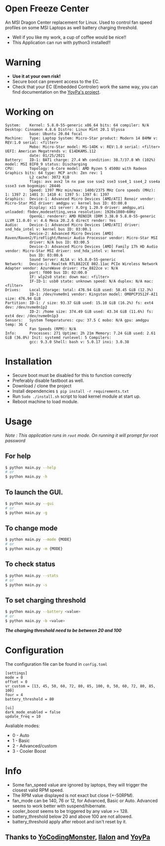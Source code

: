 # Open Freeze Center

An MSI Dragon Center replacement for Linux. Used to control fan speed profiles
on some MSI Laptops as well battery charging threshold.

- Well if you like my work, a cup of coffee would be nice!!
- This Application can run with python3 installed!!

# Warning
* **Use it at your own risk!**
* Secure boot can prevent access to the EC.
* Check that your EC (Embedded Controler) work the same way, you can find documentation on the
  [YoyPa's project](https://github.com/YoyPa/isw/wiki/MSI-G-laptop-EC---Rosetta).

# Working on
```
System:    Kernel: 5.8.0-55-generic x86_64 bits: 64 compiler: N/A Desktop: Cinnamon 4.8.6 Distro: Linux Mint 20.1 Ulyssa
           base: Ubuntu 20.04 focal
Machine:   Type: Laptop System: Micro-Star product: Modern 14 B4MW v: REV:1.0 serial: <filter>
           Mobo: Micro-Star model: MS-14DK v: REV:1.0 serial: <filter> UEFI: American Megatrends v: E14DKAMS.112
           date: 01/25/2021
Battery:   ID-1: BAT1 charge: 27.4 Wh condition: 38.7/37.8 Wh (102%) model: MSI BIF0_9 status: Discharging
CPU:       Topology: 6-Core model: AMD Ryzen 5 4500U with Radeon Graphics bits: 64 type: MCP arch: Zen rev: 1
           L2 cache: 3072 KiB
           flags: avx avx2 lm nx pae sse sse2 sse3 sse4_1 sse4_2 sse4a ssse3 svm bogomips: 28446
           Speed: 1397 MHz min/max: 1400/2375 MHz Core speeds (MHz): 1: 1397 2: 1401 3: 1410 4: 1397 5: 1397 6: 1397
Graphics:  Device-1: Advanced Micro Devices [AMD/ATI] Renoir vendor: Micro-Star MSI driver: amdgpu v: kernel bus ID: 03:00.0
           Display: x11 server: X.Org 1.20.9 driver: amdgpu,ati unloaded: fbdev,modesetting,vesa resolution: 1920x1080~60Hz
           OpenGL: renderer: AMD RENOIR (DRM 3.38.0 5.8.0-55-generic LLVM 11.0.0) v: 4.6 Mesa 20.2.6 direct render: Yes
Audio:     Device-1: Advanced Micro Devices [AMD/ATI] driver: snd_hda_intel v: kernel bus ID: 03:00.1
           Device-2: Advanced Micro Devices [AMD] Raven/Raven2/FireFlight/Renoir Audio Processor vendor: Micro-Star MSI
           driver: N/A bus ID: 03:00.5
           Device-3: Advanced Micro Devices [AMD] Family 17h HD Audio vendor: Micro-Star MSI driver: snd_hda_intel v: kernel
           bus ID: 03:00.6
           Sound Server: ALSA v: k5.8.0-55-generic
Network:   Device-1: Realtek RTL8822CE 802.11ac PCIe Wireless Network Adapter vendor: AzureWave driver: rtw_8822ce v: N/A
           port: f000 bus ID: 02:00.0
           IF: wlp2s0 state: down mac: <filter>
           IF-ID-1: usb0 state: unknown speed: N/A duplex: N/A mac: <filter>
Drives:    Local Storage: total: 476.94 GiB used: 58.45 GiB (12.3%)
           ID-1: /dev/nvme0n1 vendor: Kingston model: OM8PCP3512F-AI1 size: 476.94 GiB
Partition: ID-1: / size: 93.37 GiB used: 15.10 GiB (16.2%) fs: ext4 dev: /dev/nvme0n1p2
           ID-2: /home size: 374.49 GiB used: 43.34 GiB (11.6%) fs: ext4 dev: /dev/nvme0n1p3
Sensors:   System Temperatures: cpu: 37.5 C mobo: N/A gpu: amdgpu temp: 36 C
           Fan Speeds (RPM): N/A
Info:      Processes: 271 Uptime: 2h 21m Memory: 7.24 GiB used: 2.61 GiB (36.0%) Init: systemd runlevel: 5 Compilers:
           gcc: 9.3.0 Shell: bash v: 5.0.17 inxi: 3.0.38
```

# Installation

* Secure boot must be disabled for this to function correctly
* Preferably disable fastboot as well.
* Download / clone the project
* Install dependencies `$ pip install -r requirements.txt`
* Run `Sudo ./install.sh` script to load kernel module at start up.
* Reboot machine to load module.

# Usage

_Note : This application runs in `root` mode. On running it will prompt for root password_

## For help

```bash
$ python main.py --help
# or
$ python main.py -h
```

## To launch the GUI.

```bash
$ python main.py --gui
# or
$ python main.py -g
```

## To change mode

```bash
$ python main.py --mode {MODE}
# or
$ python main.py -m {MODE}
```

## To check status

```bash
$ python main.py --stats
# or
$ python main.py -s
```

## To set charging threshold

```bash
$ python main.py --battery <value>
# or
$ python main.py -b <value>
```

***The charging threshold need to be between 20 and 100***

# Configuration

The configuration file can be found in `config.toml`

```
[settings]
mode = 0
offset = 0
vr_custom = [13, 45, 50, 60, 72, 80, 85, 100, 0, 50, 60, 72, 80, 85, 100]
four = 4
battery_threshold = 80

[ui]
dark_mode_enabled = false
update_freq = 10
```

Avaliable modes:

- 0 - Auto
- 1 - Basic
- 2 - Advanced/custom
- 3 - Cooler Boost

# Info
* Some fan_speed value are ignored by laptops, they will trigger the closest valid RPM speed.
* The RPM value displayed is not exact but close (+-50RPM).
* fan_mode can be 140, 76 or 12, for Advanced, Basic or Auto.
Advanced seems to work better with suspend/hibernate.
* cooler_boost seems to be triggered by any value >= 128.
* battery_threshold below 20 and above 100 are not allowed.
* battery_threshold apply after reboot and isn't reset by it.

## Thanks to [YoCodingMonster](https://github[.com/YoCodingMonster), [llalon](https://github.com/llalon) and [YoyPa](https://github.com/YoyPa)